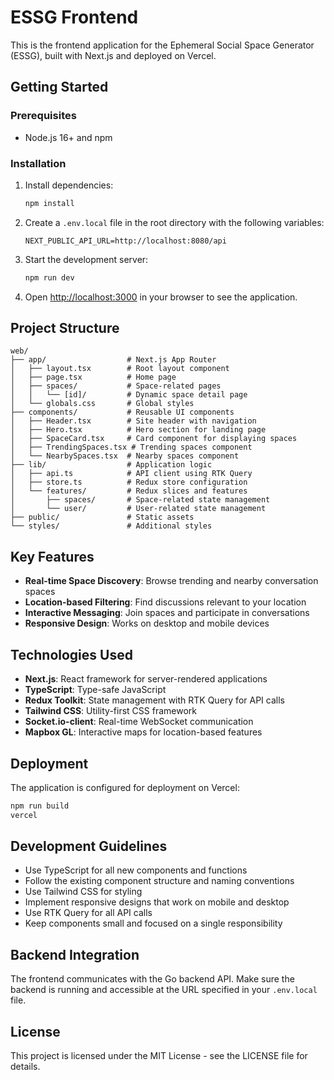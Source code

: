 # ESSG Frontend

This is the frontend application for the Ephemeral Social Space Generator (ESSG), built with Next.js and deployed on Vercel.

## Getting Started

### Prerequisites

- Node.js 16+ and npm

### Installation

1. Install dependencies:
   ```bash
   npm install
   ```

2. Create a `.env.local` file in the root directory with the following variables:
   ```
   NEXT_PUBLIC_API_URL=http://localhost:8080/api
   ```

3. Start the development server:
   ```bash
   npm run dev
   ```

4. Open [http://localhost:3000](http://localhost:3000) in your browser to see the application.

## Project Structure

```
web/
├── app/                  # Next.js App Router
│   ├── layout.tsx        # Root layout component
│   ├── page.tsx          # Home page
│   ├── spaces/           # Space-related pages
│   │   └── [id]/         # Dynamic space detail page
│   └── globals.css       # Global styles
├── components/           # Reusable UI components
│   ├── Header.tsx        # Site header with navigation
│   ├── Hero.tsx          # Hero section for landing page
│   ├── SpaceCard.tsx     # Card component for displaying spaces
│   ├── TrendingSpaces.tsx # Trending spaces component
│   └── NearbySpaces.tsx  # Nearby spaces component
├── lib/                  # Application logic
│   ├── api.ts            # API client using RTK Query
│   ├── store.ts          # Redux store configuration
│   └── features/         # Redux slices and features
│       ├── spaces/       # Space-related state management
│       └── user/         # User-related state management
├── public/               # Static assets
└── styles/               # Additional styles
```

## Key Features

- **Real-time Space Discovery**: Browse trending and nearby conversation spaces
- **Location-based Filtering**: Find discussions relevant to your location
- **Interactive Messaging**: Join spaces and participate in conversations
- **Responsive Design**: Works on desktop and mobile devices

## Technologies Used

- **Next.js**: React framework for server-rendered applications
- **TypeScript**: Type-safe JavaScript
- **Redux Toolkit**: State management with RTK Query for API calls
- **Tailwind CSS**: Utility-first CSS framework
- **Socket.io-client**: Real-time WebSocket communication
- **Mapbox GL**: Interactive maps for location-based features

## Deployment

The application is configured for deployment on Vercel:

```bash
npm run build
vercel
```

## Development Guidelines

- Use TypeScript for all new components and functions
- Follow the existing component structure and naming conventions
- Use Tailwind CSS for styling
- Implement responsive designs that work on mobile and desktop
- Use RTK Query for all API calls
- Keep components small and focused on a single responsibility

## Backend Integration

The frontend communicates with the Go backend API. Make sure the backend is running and accessible at the URL specified in your `.env.local` file.

## License

This project is licensed under the MIT License - see the LICENSE file for details. 